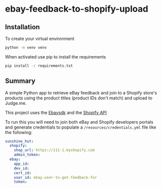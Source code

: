# ebay-feedback-to-shopify-upload

## Installation

To create your virtual environment
```bash
python -m venv venv
```
When activated use pip to install the requirements 
```bash
pip install -r requirements.txt
```

## Summary
A simple Python app to retrieve eBay feedback and join to a Shopify store's products using the product titles (product IDs  don't match) and upload to Judge.me.

This project uses the [Ebaysdk](https://github.com/timotheus/ebaysdk-python#welcome-to-the-python-ebaysdk) and the [Shopify API](https://github.com/Shopify/shopify_python_api#shopify-api)

To run this you will need to join both eBay and Shopify developers portals and generate credentials to populate a `/resources/credentials.yml` file like the following:

```yml
sunshine_hut:
  shopify:
    shop_url: https://111-1.myshopify.com
    admin_token:
  ebay:
    app_id:
    dev_id:
    cert_id:
    user_id: ebay-user-to-get-feedback-for
    token:
```
